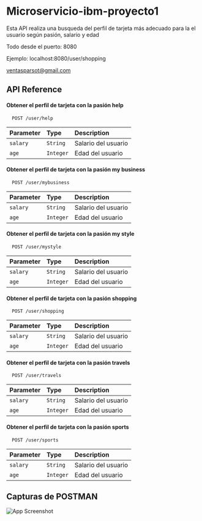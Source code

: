 
# Microservicio-ibm-proyecto1


Esta API realiza una busqueda del perfil de tarjeta más adecuado para la el usuario según 
pasión, salario y edad 

Todo desde el puerto: 8080

Ejemplo: localhost:8080/user/shopping

ventasparsot@gmail.com

## API Reference

#### Obtener el perfil de tarjeta con la pasión help

```http
  POST /user/help
```

| Parameter | Type     | Description                |
| :-------- | :------- | :------------------------- |
| `salary` | `String` | Salario del usuario|
| `age` | `Integer` | Edad del usuario|

#### Obtener el perfil de tarjeta con la pasión my business
```http
  POST /user/mybusiness
```

| Parameter | Type     | Description                |
| :-------- | :------- | :------------------------- |
| `salary` | `String` | Salario del usuario|
| `age` | `Integer` | Edad del usuario|

#### Obtener el perfil de tarjeta con la pasión my style
```http
  POST /user/mystyle
```

| Parameter | Type     | Description                |
| :-------- | :------- | :------------------------- |
| `salary` | `String` | Salario del usuario|
| `age` | `Integer` | Edad del usuario|

#### Obtener el perfil de tarjeta con la pasión shopping
```http
  POST /user/shopping
```

| Parameter | Type     | Description                |
| :-------- | :------- | :------------------------- |
| `salary` | `String` | Salario del usuario|
| `age` | `Integer` | Edad del usuario|

#### Obtener el perfil de tarjeta con la pasión travels
```http
  POST /user/travels
```

| Parameter | Type     | Description                |
| :-------- | :------- | :------------------------- |
| `salary` | `String` | Salario del usuario|
| `age` | `Integer` | Edad del usuario|

#### Obtener el perfil de tarjeta con la pasión sports
```http
  POST /user/sports
```

| Parameter | Type     | Description                |
| :-------- | :------- | :------------------------- |
| `salary` | `String` | Salario del usuario|
| `age` | `Integer` | Edad del usuario|








  
## Capturas de POSTMAN

![App Screenshot](https://i.postimg.cc/L8RPKtLm/Screenshot-1.png)

